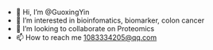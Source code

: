 - 👋 Hi, I’m @GuoxingYin
- 👀 I’m interested in bioinfomatics, biomarker, colon cancer
- 💞️ I’m looking to collaborate on Proteomics 
- 📫 How to reach me 1083334205@qq.com

<!---
GuoxingYin/GuoxingYin is a ✨ special ✨ repository because its `README.md` (this file) appears on your GitHub profile.
You can click the Preview link to take a look at your changes.
--->
